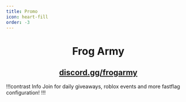 ```yaml
---
title: Promo
icon: heart-fill
order: -3
---
```


<div align="center">

# Frog Army

## [discord.gg/frogarmy](https://discord.gg/9EPzNZUN86)

</div>

!!!contrast Info
Join for daily giveaways, roblox events and more fastflag configuration!
!!!
